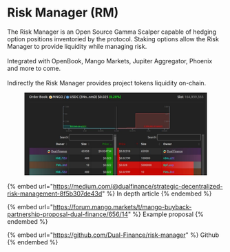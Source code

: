 # Risk Manager (RM)

The Risk Manager is an Open Source Gamma Scalper capable of hedging option
positions inventoried by the protocol. Staking options allow the Risk Manager
to provide liquidity while managing risk.
\
\
Integrated with OpenBook, Mango Markets, Jupiter Aggregator, Phoenix and more to come.\
\
Indirectly the Risk Manager provides project tokens liquidity on-chain.&#x20;

<figure><img src="../../.gitbook/assets/image (14).png" alt=""><figcaption></figcaption></figure>

{% embed url="https://medium.com/@dualfinance/strategic-decentralized-risk-management-8f5b307de43d" %}
In depth article
{% endembed %}

{% embed url="https://forum.mango.markets/t/mango-buyback-partnership-proposal-dual-finance/656/14" %}
Example proposal
{% endembed %}

{% embed url="https://github.com/Dual-Finance/risk-manager" %}
Github
{% endembed %}

